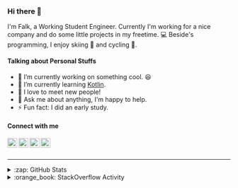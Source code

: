 ### Hi there 👋

I'm Falk, a Working Student Engineer. Currently I'm working for a nice company and do some little projects in my freetime. :computer: Beside's programming, I enjoy skiing :ski: and cycling :bicyclist:.

#### Talking about Personal Stuffs

- 🔭 I’m currently working on something cool. :laughing:
- 🌱 I’m currently learning [Kotlin][kotlin].
- 👯 I love to meet new people!
- 💬 Ask me about anything, I'm happy to help.
- ⚡ Fun fact: I did an early study.

#### Connect with me

[<img align="left" alt="LinkedIn" width="22px" src="https://cdn.jsdelivr.net/npm/simple-icons@v3/icons/linkedin.svg" />][linkedin]
[<img align="left" alt="GitHub" width="22px" src="https://cdn.jsdelivr.net/npm/simple-icons@v3/icons/github.svg" />][github]
[<img align="left" alt="GitLab" width="22px" src="https://cdn.jsdelivr.net/npm/simple-icons@v3/icons/gitlab.svg" />][gitlab]
[<img align="left" alt="Stack Overflow" width="22px" src="https://cdn.jsdelivr.net/npm/simple-icons@v3/icons/stackoverflow.svg" />][stackoverflow]

<br />
<br />

---

<details>
  <summary>:zap: GitHub Stats</summary>
  
  [![Flaxel's github stats](https://github-readme-stats.vercel.app/api?username=flaxel&include_all_commits=true)][github]
</details>

<details>
  <summary>:orange_book: StackOverflow Activity</summary>
  
  <!-- STACKOVERFLOW:START -->
- [Answer by flaxel for Fluent try-catch block](https://stackoverflow.com/questions/64016422/fluent-try-catch-block/64016834#64016834)
- [Answer by flaxel for PrintWriter constructors](https://stackoverflow.com/questions/63999111/printwriter-constructors/63999334#63999334)
- [Answer by flaxel for Java Command Line Arguments Print](https://stackoverflow.com/questions/63998935/java-command-line-arguments-print/63999149#63999149)
- [Answer by flaxel for Java Stream: How to avoid add null value in Collectors.toList()?](https://stackoverflow.com/questions/63991118/java-stream-how-to-avoid-add-null-value-in-collectors-tolist/63991234#63991234)
- [Answer by flaxel for Reading stdin results in an infinite loop in Intellj](https://stackoverflow.com/questions/63990746/reading-stdin-results-in-an-infinite-loop-in-intellj/63991121#63991121)
<!-- STACKOVERFLOW:END -->
</details>

[stackoverflow]: https://stackoverflow.com/users/10951752/flaxel
[gitlab]: https://gitlab.com/flaxel
[github]: https://github.com/flaxel
[linkedin]: https://www.linkedin.com/in/falk-p-b457211a0/
[kotlin]: https://kotlinlang.org/
